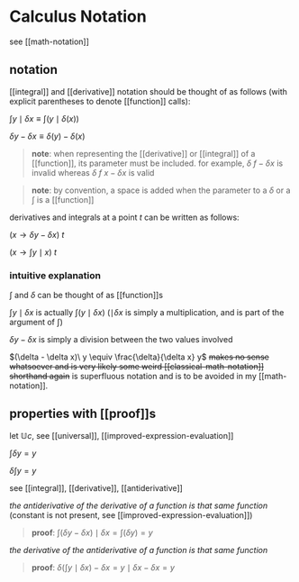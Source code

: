 # Calculus Notation

see [[math-notation]]

## notation

[[integral]] and [[derivative]] notation should be thought of as follows (with explicit parentheses to denote [[function]] calls):

$\int y \mid \delta x \equiv \int (y \mid \delta(x))$

$\delta y - \delta x \equiv \delta(y) - \delta(x)$

> **note**: when representing the [[derivative]] or [[integral]] of a [[function]], its parameter must be included. for example, $\delta\ f - \delta x$ is invalid whereas $\delta\ f\ x - \delta x$ is valid

> **note**: by convention, a space is added when the parameter to a $\delta$ or a $\int$ is a [[function]]

derivatives and integrals at a point $t$ can be written as follows:

$(x \rightarrow \delta y - \delta x)\ t$

$(x \rightarrow \int y \mid x)\ t$

### intuitive explanation

$\int$ and $\delta$ can be thought of as [[function]]s

$\int y \mid \delta x$ is actually $\int (y \mid \delta x)$ ($\mid \delta x$ is simply a multiplication, and is part of the argument of $\int$)

$\delta y - \delta x$ is simply a division between the two values involved

$(\delta - \delta x)\ y \equiv \frac{\delta}{\delta x} y$ ~~makes no sense whatsoever and is very likely some weird [[classical-math-notation]] shorthand again~~ is superfluous notation and is to be avoided in my [[math-notation]].

## properties with [[proof]]s

let $\mathbb U c$, see [[universal]], [[improved-expression-evaluation]]

$\int \delta y = y$

$\delta \int y = y$

see [[integral]], [[derivative]], [[antiderivative]]

_the antiderivative of the derivative of a function is that same function_ (constant is not present, see [[improved-expression-evaluation]])

> **proof**: $\int (\delta y - \delta x) \mid \delta x = \int (\delta y) = y$

_the derivative of the antiderivative of a function is that same function_

> **proof**: $\delta (\int y \mid \delta x) - \delta x = y \mid \delta x - \delta x = y$
